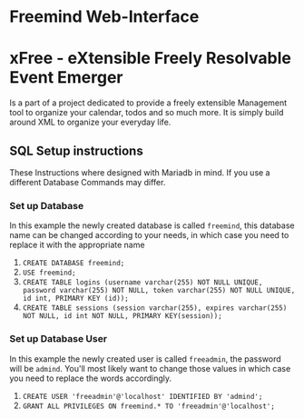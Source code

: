 # Freemind Web-Interface

# xFree - eXtensible Freely Resolvable Event Emerger

Is a part of a project dedicated to provide a freely extensible Management tool
to organize your calendar, todos and so much more. It is simply build around
XML to organize your everyday life.

## SQL Setup instructions
These Instructions where designed with Mariadb in mind.
If you use a different Database Commands may differ.
### Set up Database
In this example the newly created database is called `freemind`, this database name
can be changed according to your needs, in which case you need to replace it with
the appropriate name

1. ```CREATE DATABASE freemind;```
2. ```USE freemind;```
3. ```CREATE TABLE logins (username varchar(255) NOT NULL UNIQUE, password varchar(255) NOT NULL, token varchar(255) NOT NULL UNIQUE, id int, PRIMARY KEY (id));```
4. ```CREATE TABLE sessions (session varchar(255), expires varchar(255) NOT NULL, id int NOT NULL, PRIMARY KEY(session));```

### Set up Database User
In this example the newly created user is called `freeadmin`, the password will be
`admind`. You'll most likely want to change those values in which case you need to
replace the words accordingly.

1. ```CREATE USER 'freeadmin'@'localhost' IDENTIFIED BY 'admind';```
2. ```GRANT ALL PRIVILEGES ON freemind.* TO 'freeadmin'@'localhost';```
